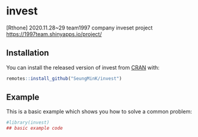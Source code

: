 
<!-- README.md is generated from README.Rmd. Please edit that file -->

# invest

<!-- badges: start -->

<!-- badges: end -->
[Rthone] 2020.11.28~29
team1997 company inveset project
https://1997team.shinyapps.io/project/

## Installation

You can install the released version of invest from
[CRAN](https://CRAN.R-project.org) with:

``` r
remotes::install_github("SeungMinK/invest")
```

## Example

This is a basic example which shows you how to solve a common problem:

``` r
#library(invest)
## basic example code
```
